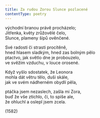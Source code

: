 ```yaml
---
title: Za rudou Zorou Slunce pozlacené
contentType: poetry
---
```


<section>

východní branou právě procházelo;  
Jitřenka, květy zrůžovělé čelo,  
Slunce, plameny šípů ověnčené.

Své radosti či strasti procítěně,  
hned hlasem sladkým, hned zas bolným pělo  
ptactvo, jak světlo dne je probouzelo,  
ve svěžím vzduchu, v louce orosené.

Když vyšlo sdostatek, že Leonora  
mohla dát větru tělo, duši skále,  
jak ve svém nádherném obydlí pěla,

ptáčka jsem nezaslech, zašla mi Zora,  
buď že vše ztichlo, či, to spíše ale,  
že ohluchl a oslepl jsem zcela.

(1582)

</section>
